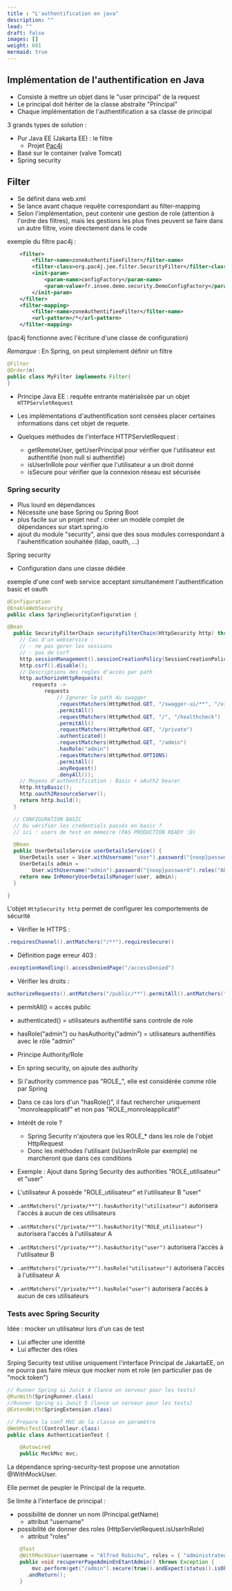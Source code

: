 ```yaml
---
title : "L'authentification en java"
description: ""
lead: ""
draft: false
images: []
weight: 601
mermaid: true
---
```



## Implémentation de l'authentification en Java
- Consiste à mettre un objet dans le "user principal" de la request
- Le principal doit hériter de la classe abstraite "Principal"
- Chaque implémentation de l'authentification a sa classe de principal


3 grands types de solution :
- Pur Java EE (Jakarta EE) : le filtre
  - Projet [Pac4j](https://www.pac4j.org/)
- Basé sur le container (valve Tomcat)
- Spring security


## Filter

- Se définit dans web.xml
- Se lance avant chaque requête correspondant au filter-mapping
- Selon l'implémentation, peut contenir une gestion de role (attention à l'ordre des filtres), mais les gestions les plus fines peuvent se faire dans un autre filtre, voire directement dans le code


exemple du filtre pac4j :

```xml
	<filter>
		<filter-name>zoneAuthentifieeFilter</filter-name>
		<filter-class>org.pac4j.jee.filter.SecurityFilter</filter-class>
		<init-param>
			<param-name>configFactory</param-name>
			<param-value>fr.insee.demo.security.DemoConfigFactory</param-value>
		</init-param>
	</filter>
	<filter-mapping>
		<filter-name>zoneAuthentifieeFilter</filter-name>
		<url-pattern>/*</url-pattern>
	</filter-mapping>
```

(pac4j fonctionne avec l'écriture d'une classe de configuration)


*Remarque* : En Spring, on peut simplement définir un filtre
```java
@Filter
@Order(n)
public class MyFilter implements Filter{
}
```

- Principe Java EE : requête entrante matérialisée par un objet `HTTPServletRequest`
- Les implémentations d'authentification sont censées placer certaines informations dans cet objet de requete.


- Quelques méthodes de l'interface HTTPServletRequest :
   - getRemoteUser, getUserPrincipal pour vérifier que l'utilisateur est authentifié (non null si authentifié)
   - isUserInRole pour vérifier que l'utilisateur a un droit donné
   - isSecure pour vérifier que la connexion réseau est sécurisée


### Spring security
- Plus lourd en dépendances
- Nécessite une base Spring ou Spring Boot
- plus facile sur un projet neuf : créer un modèle complet de dépendances sur start.spring.io
- ajout du module "security", ainsi que des sous modules correspondant à l'auhentification souhaitée (ldap, oauth, ...)

Spring security
- Configuration dans une classe dédiée

exemple d'une conf web service acceptant simultanément l'authentification basic et oauth

```java
@Configuration
@EnableWebSecurity
public class SpringSecurityConfiguration {

@Bean
  public SecurityFilterChain securityFilterChain(HttpSecurity http) throws Exception {
    // Cas d'un webservice :
    // - ne pas gerer les sessions
    // - pas de csrf
    http.sessionManagement().sessionCreationPolicy(SessionCreationPolicy.STATELESS);
    http.csrf().disable();
    // Descriptions des regles d'accès par path
    http.authorizeHttpRequests(
        requests ->
            requests
                // Ignorer le path du swagger
                .requestMatchers(HttpMethod.GET, "/swagger-ui/**", "/v3/api-docs/**")
                .permitAll()
                .requestMatchers(HttpMethod.GET, "/", "/healthcheck")
                .permitAll()
                .requestMatchers(HttpMethod.GET, "/private")
                .authenticated()
                .requestMatchers(HttpMethod.GET, "/admin")
                .hasRole("admin")
                .requestMatchers(HttpMethod.OPTIONS)
                .permitAll()
                .anyRequest()
                .denyAll());
    // Moyens d'authentification : Basic + oAuth2 bearer
    http.httpBasic();
    http.oauth2ResourceServer();
    return http.build();
  }

  // CONFIGURATION BASIC
  // Ou vérifier les credentials passés en basic ?
  // ici : users de test en mémoire (PAS PRODUCTION READY :D)

  @Bean
  public UserDetailsService userDetailsService() {
    UserDetails user = User.withUsername("user").password("{noop}password").roles("").build();
    UserDetails admin =
        User.withUsername("admin").password("{noop}password").roles("ADMIN").build();
    return new InMemoryUserDetailsManager(user, admin);
  }

}
```

L'objet `HttpSecurity http` permet de configurer les comportements de sécurité

- Vérifier le HTTPS : 

```java
.requiresChannel().antMatchers("/**").requiresSecure()
```

- Définition page erreur 403 : 
```java
.exceptionHandling().accessDeniedPage("/accessDenied")
```


- Vérifier les droits : 
```java
authorizeRequests().antMatchers("/public/**").permitAll().antMatchers("/private/**").authenticated().antMatchers("/admin/**").hasRole("admin")
```

  - permitAll() = accès public
  - authenticated() = utilisateurs authentifié sans controle de role
  - hasRole("admin") ou hasAuthority("admin") = utilisateurs authentifiés avec le rôle "admin"


- Principe Authority/Role
- En spring security, on ajoute des authority
- Si l'authority commence pas "ROLE_", elle est considérée comme rôle par Spring

- Dans ce cas lors d'un "hasRole()", il faut rechercher uniquement "monroleapplicatif" et non pas "ROLE_monroleapplicatif"
- Intérêt de role ? 
  - Spring Security n'ajoutera que les ROLE_* dans les role de l'objet HttpRequest
  - Donc les méthodes l'utilisant (isUserInRole par exemple) ne marcheront que dans ces conditions


- Exemple : Ajout dans Spring Security des authorities "ROLE_utilisateur" et "user"
- L'utilisateur A possède "ROLE_utilisateur" et l'utilisateur B "user"
- `.antMatchers("/private/**").hasAuthority("utilisateur")` autorisera l'accès à aucun de ces utilisateurs
- `.antMatchers("/private/**").hasAuthority("ROLE_utilisateur")` autorisera l'accès à l'utilisateur A
- `.antMatchers("/private/**").hasAuthority("user")` autorisera l'accès à l'utilisateur B
- `.antMatchers("/private/**").hasRole("utilisateur")` autorisera l'accès à l'utilisateur A
- `.antMatchers("/private/**").hasRole("user")` autorisera l'accès à aucun de ces utilisateurs


### Tests avec Spring Security
Idée : mocker un utilisateur lors d'un cas de test
- Lui affecter une identité
- Lui affecter des rôles

Srping Security test utilise uniquement l'interface Principal de JakartaEE, on ne pourra pas faire mieux que mocker nom et role (en particulier pas de "mock token")

```java
// Runner Spring si Junit 4 (lance un serveur pour les tests)
@RunWith(SpringRunner.class)
//Runner Spring si Junit 5 (lance un serveur pour les tests)
@ExtendWith(SpringExtension.class)

// Prepare la conf MVC de la classe en paramètre
@WebMvcTest(Controlleur.class)
public class AuthenticationTest {

	@Autowired
	public MockMvc mvc;
```


La dépendance spring-security-test propose une annotation @WithMockUser.

Elle permet de peupler le Principal de la requete.

Se limite à l'interface de principal : 
- possibilité de donner un nom (Principal.getName) 
  - attribut "username"
- possibilité de donner des roles (HttpServletRequest.isUserInRole) 
  - attribut "roles"


```java
	@Test
	@WithMockUser(username = "Alfred Robichu", roles = { "administrateur" })
	public void recupererPageAdminEnEtantAdmin() throws Exception {
		mvc.perform(get("/admin").secure(true)).andExpect(status().isOk())
      .andReturn();
	}
```

